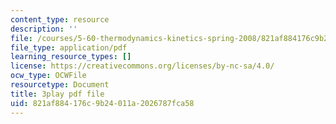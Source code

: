 ```yaml
---
content_type: resource
description: ''
file: /courses/5-60-thermodynamics-kinetics-spring-2008/821af884176c9b24011a2026787fca58_DOq2YChGmlg.pdf
file_type: application/pdf
learning_resource_types: []
license: https://creativecommons.org/licenses/by-nc-sa/4.0/
ocw_type: OCWFile
resourcetype: Document
title: 3play pdf file
uid: 821af884-176c-9b24-011a-2026787fca58
---
```

